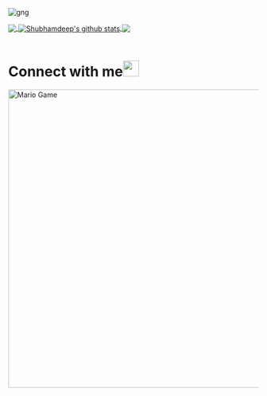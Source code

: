 

![gng](https://user-images.githubusercontent.com/88885503/131461098-2a9506e2-07ea-4be0-8fdf-fdbe4c1e433c.jpg)









<a href="https://github.com/itsmegng">

  <img align="center" src="https://github-readme-stats.vercel.app/api/top-langs/?username=itsmegng&theme=dark&hide_langs_below=1" />

</a>

<a href="https://github.com/itsmegng">

 <img align="center" src="https://github-readme-stats.vercel.app/api?username=itsmegng&show_icons=true&theme=dark&line_height=27" alt="Shubhamdeep's github stats"/>

</a>

<a href="https://github.com/TheDudeThatCode/TheD">

  <img align="center" src="https://github-readme-stats.vercel.app/api/pin/?username=TheDudeThatCode&repo=TheDudeThatCode&theme=dark" />

</a>


</a>

<br>

<!--

![Shubhamdeep's github stats](https://github-readme-stats.vercel.app/api?username=itsmegng&show_icons=true&hide_border=true)

-->





<br>

# Connect with me<img src="https://github.com/TheDudeThatCode/TheDudeThatCode/blob/master/Assets/Handshake.gif" height="32px">








<img src="https://github.com/TheDudeThatCode/TheDudeThatCode/blob/master/Assets/Mario_Gameplay.gif" alt="Mario Game" width="600" />





























